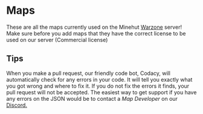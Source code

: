 # Maps
These are all the maps currently used on the Minehut [Warzone](https://warz.one) server! Make sure before you add maps that they have the correct license to be used on our server (Commercial license)

## Tips
When you make a pull request, our friendly code bot, Codacy, will automatically check for any errors in your code. It will tell you exactly what you got wrong and where to fix it. If you do not fix the errors it finds, your pull request will not be accepted. The easiest way to get support if you have any errors on the JSON would be to contact a *Map Developer* on our [Discord.](https://discord.io/WarzoneMC)
